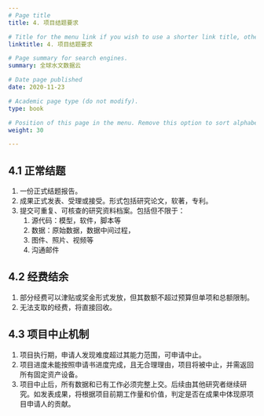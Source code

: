```yaml
---
# Page title
title: 4. 项目结题要求

# Title for the menu link if you wish to use a shorter link title, otherwise remove this option.
linktitle: 4. 项目结题要求

# Page summary for search engines.
summary: 全球水文数据云

# Date page published
date: 2020-11-23

# Academic page type (do not modify).
type: book

# Position of this page in the menu. Remove this option to sort alphabetically.
weight: 30

---
```


## 4.1 正常结题

1. 一份正式结题报告。
2. 成果正式发表、受理或接受。形式包括研究论文，软著，专利。
3. 提交可重复、可核查的研究资料档案。包括但不限于：
    1. 源代码：模型，软件，脚本等
    2. 数据：原始数据，数据中间过程，
    3. 图件、照片、视频等
    4. 沟通邮件



## 4.2 经费结余

1. 部分经费可以津贴或奖金形式发放，但其数额不超过预算但单项和总额限制。
2. 无法支取的经费，将直接回收。



## 4.3 项目中止机制

1. 项目执行期，申请人发现难度超过其能力范围，可申请中止。
1. 项目进度未能按照申请书进度完成，且无合理理由，项目将被中止，并需返回所有固定资产设备。
1. 项目中止后，所有数据和已有工作必须完整上交。后续由其他研究者继续研究。如发表成果，将根据项目前期工作量和价值，判定是否在成果中体现原项目申请人的贡献。

